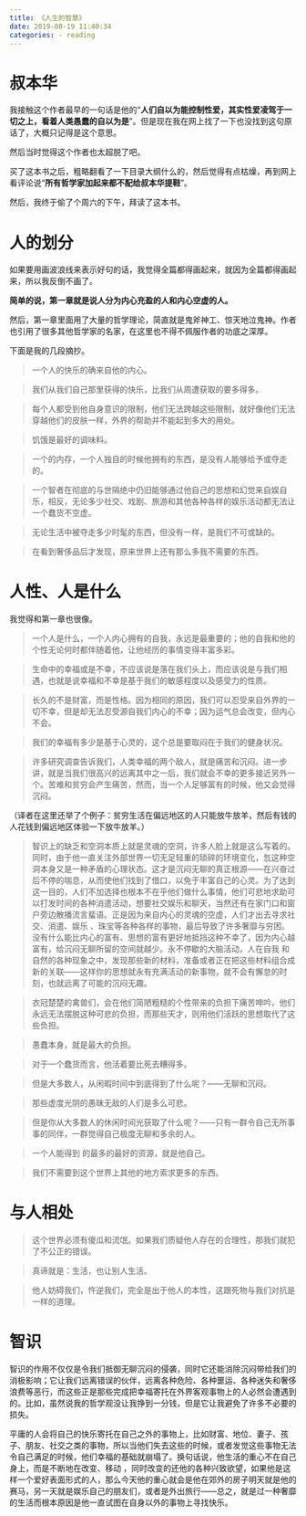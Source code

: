 ```yaml
---
title: 《人生的智慧》
date: 2019-08-19 11:40:34
categories: - reading
---
```


# 叔本华

我接触这个作者最早的一句话是他的“**人们自以为能控制性爱，其实性爱凌驾于一切之上，看着人类愚蠢的自以为是**”。但是现在我在网上找了一下也没找到这句原话了，大概只记得是这个意思。

然后当时觉得这个作者也太超脱了吧。

买了这本书之后，粗略翻看了一下目录大纲什么的，然后觉得有点枯燥，再到网上看评论说“**所有哲学家加起来都不配给叔本华提鞋**”。

然后，我终于偷了个周六的下午，拜读了这本书。

# 人的划分

如果要用画波浪线来表示好句的话，我觉得全篇都得画起来，就因为全篇都得画起来，所以我反倒不画了。

**简单的说，第一章就是说人分为内心充盈的人和内心空虚的人。**

然后，第一章里面用了大量的哲学理论，简直就是鬼斧神工、惊天地泣鬼神。作者也引用了很多其他哲学家的名家，在这里也不得不佩服作者的功底之深厚。

下面是我的几段摘抄。

> 一个人的快乐的确来自他的内心。

> 我们从我们自己那里获得的快乐，比我们从周遭获取的要多得多。

> 每个人都受到他自身意识的限制，他们无法跨越这些限制，就好像他们无法穿越他们的皮肤一样，外界的帮助并不能起到多大的用处。

> 饥饿是最好的调味料。

> 一个的内存，一个人独自的时候他拥有的东西，是没有人能够给予或夺走的。

> 一个智者在彻底的与世隔绝中仍旧能够通过他自己的思想和幻觉来自娱自乐，相反，无论多少社交、戏剧、旅游和其他各种各样的娱乐活动都无法让一个蠢货不空虚。

> 无论生活中被夺走多少时髦的东西，但没有一样，是我们不可或缺的。

> 在看到奢侈品后才发现，原来世界上还有那么多我不需要的东西。

# 人性、人是什么

我觉得和第一章也很像。

> 一个人是什么，一个人内心拥有的自我，永远是最重要的；他的自我和他的个性无论何时都伴随着他，让他经历的事情变得丰富多彩。

> 生命中的幸福或是不幸，不应该说是落在我们头上，而应该说是与我们相遇，也就是说幸福和不幸是基于我们的敏感程度以及感受力的性质。

> 长久的不是财富，而是性格。因为相同的原因，我们可以忍受来自外界的一切不幸，但是却无法忍受源自我们内心的不幸；因为运气总会改变，但内心不会。

> 我们的幸福有多少是基于心灵的，这个总是要取闷在于我们的健身状况。

> 许多研究调查告诉我们，人类幸福的两个敌人，就是痛苦和沉闷。进一步讲，就是当我们很高兴的远离其中之一后，我们就会不幸的更多接近另外一个。苦难和贫穷会产生痛苦，然而，当一个人足够富有的时候，他又会觉得沉闷。

（译者在这里还举了个例子：贫穷生活在偏远地区的人只能放牛放羊，然后有钱的人花钱到偏远地区体验一下放牛放羊。）

> 智识上的缺乏和空洞本质上就是灵魂的空洞，许多人脸上就是这么写着的。同时，由于他一直关注外部世界一切无足轻重的琐碎的环境变化，忥这种空洞本身又是一种矛盾的心理状态。这才是沉闷无聊的真正根源——在兴奋过后不停的喘息，从而使他们找到了借口，以免于丰富自己的心灵。为了达到这一目的，人们不加选择也根本不在乎他们做什么事情，他们可悲地求助可以打发时间的各种消遣活动，想要社交娱乐和聊天，当然还有在家门口和窗户旁边散播流言蜚语。正是因为来自内心的灵魂的空虚，人们才出去寻求社交、消遣、娱乐 、珠宝等各种各样的事物，最后导致了许多奢靡与穷困。没有什么能比内心的富有、思想的富有更好地抵挡这种不幸了，因为内心越富有，给沉闷无聊所留的空间就越少。永不停歇的大脑活动，人在自我 和自然的各种现象之中，发现那些新的材料，准备或者正在把这些材料组合成新的关联——这样你的思想就永有充满活动的新事物，就不会有懈怠的时刻，也就远离了可能的沉闷无趣。

> 衣冠楚楚的禽兽们，会在他们简陋粗糙的个性带来的负担下痛苦呻吟，他们永远无法摆脱这种可悲的负担，而那些天才，则用他们活跃的思想取代了这些负担。

> 愚蠢本身，就是最大的负担。

> 对于一个蠢货而言，他活着要比死去糟得多。

> 但是大多数人，从闲暇时间中到底得到了什么呢？——无聊和沉闷。

> 那些虚度光阴的愚昧无敌的人们是多么可悲。

> 但是你从大多数人的休闲时间光获取了什么呢？——只有一群令自己无所事事的同伴，一群觉得自己极度无聊和多余的人。

> 一个人能得到 的最多的最好的资源，就是他自己。

> 我们不需要到这个世界上其他的地方索求更多的东西。

# 与人相处

> 这个世界必须有傻瓜和流氓。如果我们质疑他人存在的合理性，那我们就犯了不公正的错误。

> 真谛就是：生活，也让别人生活。

> 他人妨碍我们，忤逆我们，完全是出于他人的本性，这跟死物与我们对抗是一样的道理。

# 智识

智识的作用不仅仅是令我们抵御无聊沉闷的侵袭，同时它还能消除沉闷带给我们的消极影响；它让我们远离错误的伙伴，远离各种危险、各种噩运、各种迷失和奢侈浪费等恶行，而这些正是那些完成把幸福寄托在外界客观事物上的人必然会遭遇到的。比如，虽然说我的哲学观没让我挣到一分钱，但是它让我避免了许多不必要的损失。

平庸的人会将自己的快乐寄托在自己之外的事物上，比如财富、地位、妻子、孩子、朋友、社交之类的事物，所以当他们失去这些的时候，或者发觉这些事物无法令自己满足的时候，他们幸福的基础就崩塌了。换句话说，他生活的重心不在自己身上，而是不断地在改变、移动 ，同时改变的还他的各种兴致欲望，如果他是这样一个爱好表面形式的人，那么今天他的重心就会是他在郊外的房子明天就是他的赛马，另一天就是娱乐自己的朋友们，或者是外出旅行——总之，就是过一种奢靡的生活而根本原因是他一直试图在自身以外的事物上寻找快乐。

